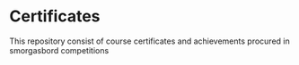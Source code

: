 # Certificates
This repository consist of course certificates and achievements procured in smorgasbord competitions
